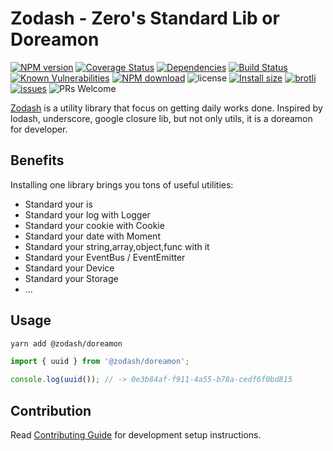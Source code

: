 # Zodash - Zero's Standard Lib or Doreamon

[![NPM version](https://img.shields.io/npm/v/@zodash/doreamon.svg?style=flat)](https://www.npmjs.com/package/@zodash/doreamon)
[![Coverage Status](https://codecov.io/gh/zcorky/zodash/branch/master/graph/badge.svg)](https://codecov.io/gh/zcorky/zodash)
[![Dependencies](https://img.shields.io/david/zcorky/zodash.svg?style=flat-square)](https://david-dm.org/zcorky/zodash)
[![Build Status](https://github.com/zcorky/zodash/workflows/Publish%20NPM%20Package/badge.svg)](https://github.com/zcorky/zodash)
[![Known Vulnerabilities](https://snyk.io/test/npm/@zodash/doreamon/badge.svg?style=flat-square)](https://snyk.io/test/npm/@zodash/doreamon)
[![NPM download](https://img.shields.io/npm/dm/@zodash/doreamon.svg?style=flat-square)](https://www.npmjs.com/package/@zodash/doreamon)
![license](https://img.shields.io/github/license/zcorky/zodash.svg)
[![Install size](https://badgen.net/packagephobia/install/@zodash/doreamon)](https://packagephobia.now.sh/result?p=@zodash/doreamon)
[![brotli](https://badgen.net/bundlephobia/minzip/umi)](https://bundlephobia.com/result?p=umi)
[![issues](https://img.shields.io/github/issues/zcorky/zodash.svg)](https://github.com/zcorky/zodash/issues)
![PRs Welcome](https://img.shields.io/badge/PRs-welcome-brightgreen.svg)

[Zodash](https://github.com/zcorky/zodash) is a utility library that focus on getting daily works done. Inspired by lodash, underscore, google closure lib, but not only utils, it is a doreamon for developer.

## Benefits

Installing one library brings you tons of useful utilities:

- Standard your is
- Standard your log with Logger
- Standard your cookie with Cookie
- Standard your date with Moment
- Standard your string,array,object,func with it
- Standard your EventBus / EventEmitter
- Standard your Device
- Standard your Storage
- ...

## Usage

```bash
yarn add @zodash/doreamon
```

```javascript
import { uuid } from '@zodash/doreamon';

console.log(uuid()); // -> 0e3b84af-f911-4a55-b78a-cedf6f0bd815
```

## Contribution

Read [Contributing Guide](.github/CONTRIBUTING.md) for development setup instructions.
